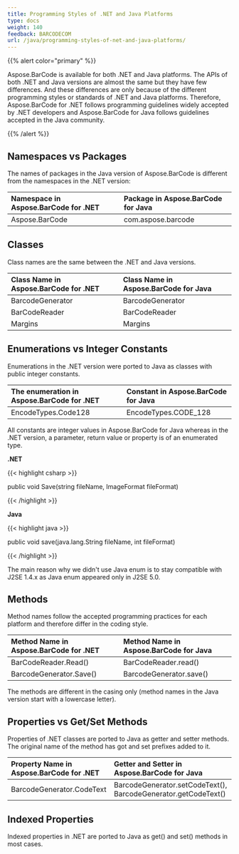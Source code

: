 ```yaml
---
title: Programming Styles of .NET and Java Platforms
type: docs
weight: 140
feedback: BARCODECOM
url: /java/programming-styles-of-net-and-java-platforms/
---
```


{{% alert color="primary" %}} 

Aspose.BarCode is available for both .NET and Java platforms. The APIs of both .NET and Java versions are almost the same but they have few differences. And these differences are only because of the different programming styles or standards of .NET and Java platforms. Therefore, Aspose.BarCode for .NET follows programming guidelines widely accepted by .NET developers and Aspose.BarCode for Java follows guidelines accepted in the Java community.

{{% /alert %}} 
## **Namespaces vs Packages**
The names of packages in the Java version of Aspose.BarCode is different from the namespaces in the .NET version:

|**Namespace in Aspose.BarCode for .NET**|**Package in Aspose.BarCode for Java**|
| :- | :- |
|Aspose.BarCode|com.aspose.barcode|
## **Classes**
Class names are the same between the .NET and Java versions.

|**Class Name in Aspose.BarCode for .NET**|**Class Name in Aspose.BarCode for Java**|
| :- | :- |
|BarcodeGenerator|BarcodeGenerator|
|BarCodeReader|BarCodeReader|
|Margins|Margins|
## **Enumerations vs Integer Constants**
Enumerations in the .NET version were ported to Java as classes with public integer constants.

|**The enumeration in Aspose.BarCode for .NET**|**Constant in Aspose.BarCode for Java**|
| :- | :- |
|EncodeTypes.Code128|EncodeTypes.CODE_128|
All constants are integer values in Aspose.BarCode for Java whereas in the .NET version, a parameter, return value or property is of an enumerated type.

**.NET**

{{< highlight csharp >}}

 public void Save(string fileName, ImageFormat fileFormat)

{{< /highlight >}}

**Java**

{{< highlight java >}}

 public void save(java.lang.String fileName, int fileFormat)

{{< /highlight >}}

The main reason why we didn't use Java enum is to stay compatible with J2SE 1.4.x as Java enum appeared only in J2SE 5.0.
## **Methods**
Method names follow the accepted programming practices for each platform and therefore differ in the coding style.

|**Method Name in Aspose.BarCode for .NET**|**Method Name in Aspose.BarCode for Java**|
| :- | :- |
|BarCodeReader.Read()|BarCodeReader.read()|
|BarcodeGenerator.Save()|BarcodeGenerator.save()|
The methods are different in the casing only (method names in the Java version start with a lowercase letter).
## **Properties vs Get/Set Methods**
Properties of .NET classes are ported to Java as getter and setter methods. The original name of the method has got and set prefixes added to it.

|**Property Name in Aspose.BarCode for .NET**|**Getter and Setter in Aspose.BarCode for Java**|
| :- | :- |
|BarcodeGenerator.CodeText|BarcodeGenerator.setCodeText(), BarcodeGenerator.getCodeText()|
## **Indexed Properties**
Indexed properties in .NET are ported to Java as get() and set() methods in most cases.
